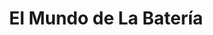 ---
title: "El Mundo de La Batería"
url: /ciudad-guayana-puerto-ordaz/el-mundo-de-la-bateria/
shop: piezas de automóviles
---